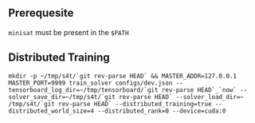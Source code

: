 ## Prerequesite

`minisat` must be present in the `$PATH`

## Distributed Training

```
mkdir -p ~/tmp/s4t/`git rev-parse HEAD` && MASTER_ADDR=127.0.0.1 MASTER_PORT=9999 train_solver configs/dev.json --tensorboard_log_dir=~/tmp/tensorboard/`git rev-parse HEAD`_`now` --solver_save_dir=~/tmp/s4t/`git rev-parse HEAD` --solver_load_dir=~
/tmp/s4t/`git rev-parse HEAD` --distributed_training=true --distributed_world_size=4 --distributed_rank=0 --device=cuda:0
```
